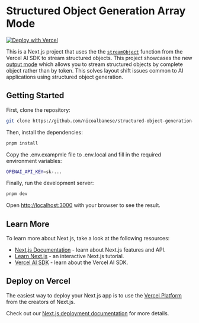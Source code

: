 # Structured Object Generation Array Mode

[![Deploy with Vercel](https://vercel.com/button)](https://vercel.com/new/clone?repository-url=https%3A%2F%2Fgithub.com%2Fnicoalbanese%2Fstructured-object-generation-array-mode&env=OPENAI_API_KEY)

This is a Next.js project that uses the the [`streamObject`](https://sdk.vercel.ai/docs/reference/ai-sdk-core/stream-object) function from the Vercel AI SDK to stream structured objects. This project showcases the new [output mode](https://sdk.vercel.ai/docs/ai-sdk-core/generating-structured-data#output-strategy-array) which allows you to stream structured objects by complete object rather than by token. This solves layout shift issues common to AI applications using structured object generation.

## Getting Started

First, clone the repository:
```bash
git clone https://github.com/nicoalbanese/structured-object-generation-array-mode.git
```

Then, install the dependencies:
```bash 
pnpm install
```

Copy the .env.exampmle file to .env.local and fill in the required environment variables:
```bash
OPENAI_API_KEY=sk-...
```

Finally, run the development server:
```bash
pnpm dev
```

Open [http://localhost:3000](http://localhost:3000) with your browser to see the result.

## Learn More

To learn more about Next.js, take a look at the following resources:

- [Next.js Documentation](https://nextjs.org/docs) - learn about Next.js features and API.
- [Learn Next.js](https://nextjs.org/learn) - an interactive Next.js tutorial.
- [Vercel AI SDK](https://sdk.vercel.ai/docs/) - learn about the Vercel AI SDK.


## Deploy on Vercel

The easiest way to deploy your Next.js app is to use the [Vercel Platform](https://vercel.com/new?utm_medium=default-template&filter=next.js&utm_source=create-next-app&utm_campaign=create-next-app-readme) from the creators of Next.js.

Check out our [Next.js deployment documentation](https://nextjs.org/docs/deployment) for more details.
